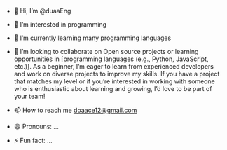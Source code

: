 - 👋 Hi, I’m @duaaEng
- 👀 I’m interested in programming
- 🌱 I’m currently learning many programming languages
- 💞️ I’m looking to collaborate on Open source projects or learning opportunities in [programming languages (e.g., Python, JavaScript, etc.)]. As a beginner, I’m eager to learn from experienced developers and work on diverse projects to improve my skills. If you have a project that matches my level or if you’re interested in working with someone who is enthusiastic about learning and growing, I’d love to be part of your team!


- 📫 How to reach me doaace12@gmail.com
- 😄 Pronouns: ...
- ⚡ Fun fact: ...

<!---
duaaEng/duaaEng is a ✨ special ✨ repository because its `README.md` (this file) appears on your GitHub profile.
You can click the Preview link to take a look at your changes.
--->
